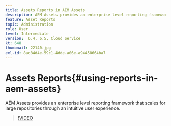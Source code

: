 ```yaml
---
title: Assets Reports in AEM Assets
description: AEM Assets provides an enterprise level reporting framework that scales for large repositories through an intuitive user experience.
feature: Asset Reports
topic: Administration
role: User
level: Intermediate
version:  6.4, 6.5, Cloud Service
kt: 648
thumbnail: 22140.jpg
exl-id: 8ac84d4e-59c1-4dde-a06e-a94458664ba7
---
```

# Assets Reports{#using-reports-in-aem-assets}

AEM Assets provides an enterprise level reporting framework that scales for large repositories through an intuitive user experience.

>[!VIDEO](https://video.tv.adobe.com/v/22140/?quality=12&learn=on)
